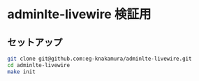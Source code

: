 # adminlte-livewire 検証用

## セットアップ

```sh
git clone git@github.com:eg-knakamura/adminlte-livewire.git
cd adminlte-livewire
make init
```

